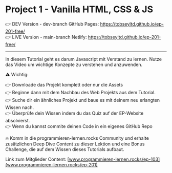 # Project 1 - Vanilla HTML, CSS & JS

👉 DEV Version - dev-branch GitHub Pages: https://tobseyltd.github.io/ep-201-free/ <br />
👉 LIVE Version - main-branch Netlify: https://tobseyltd.github.io/ep-201-free/

---

In diesem Tutorial geht es darum Javascript mit Verstand zu lernen. Nutze das Video um wichtige
Konzepte zu verstehen und anzuwenden.

⚠️ Wichtig:

👉 Downloade das Projekt komplett oder nur die Assets<br /> 👉 Beginne dann mit dem Nachbau des Web
Projekts aus dem Tutorial.<br /> 👉 Suche dir ein ähnliches Projekt und baue es mit deinem neu
erlangten Wissen nach.<br /> 👉 Überprüfe dein Wissen indem du das Quiz auf der EP-Website
absolvierst.<br /> 👉 Wenn du kannst commite deinen Code in ein eigenes GitHub Repo<br />

🔥 Komm in die programmieren-lernen.rocks Community und erhalte zusätzlichen Deep Dive Content zu
dieser Lektion und eine Bonus Challenge, die auf dem Wissen dieses Tutorials aufbaut.

Link zum Mitglieder Content:
[www.programmieren-lernen.rocks/ep-103](www.programmieren-lernen.rocks/ep-201)

